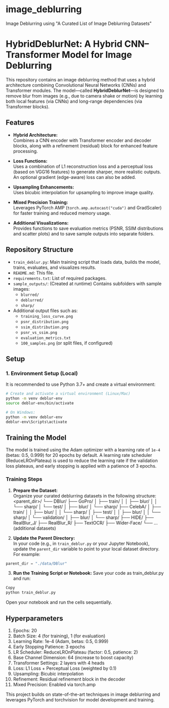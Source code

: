 # image_deblurring
Image Deblurring using "A Curated List of Image Deblurring Datasets"

# HybridDeblurNet: A Hybrid CNN–Transformer Model for Image Deblurring

This repository contains an image deblurring method that uses a hybrid architecture combining Convolutional Neural Networks (CNNs) and Transformer modules. The model—called **HybridDeblurNet**—is designed to remove blur from images (e.g., due to camera shake or motion) by learning both local features (via CNNs) and long-range dependencies (via Transformer blocks).

## Features

- **Hybrid Architecture:**  
  Combines a CNN encoder with Transformer encoder and decoder blocks, along with a refinement (residual) block for enhanced feature processing.

- **Loss Functions:**  
  Uses a combination of L1 reconstruction loss and a perceptual loss (based on VGG16 features) to generate sharper, more realistic outputs. An optional gradient (edge-aware) loss can also be added.

- **Upsampling Enhancements:**  
  Uses bicubic interpolation for upsampling to improve image quality.

- **Mixed Precision Training:**  
  Leverages PyTorch AMP (`torch.amp.autocast("cuda")` and GradScaler) for faster training and reduced memory usage.

- **Additional Visualizations:**  
  Provides functions to save evaluation metrics (PSNR, SSIM distributions and scatter plots) and to save sample outputs into separate folders.

## Repository Structure

- `train_deblur.py`: Main training script that loads data, builds the model, trains, evaluates, and visualizes results.
- `README.md`: This file.
- `requirements.txt`: List of required packages.
- `sample_outputs/`: (Created at runtime) Contains subfolders with sample images:
  - `blurred/`
  - `deblurred/`
  - `sharp/`
- Additional output files such as:
  - `training_loss_curve.png`
  - `psnr_distribution.png`
  - `ssim_distribution.png`
  - `psnr_vs_ssim.png`
  - `evaluation_metrics.txt`
  - `100_samples.png` (or split files, if configured)

## Setup

### 1. Environment Setup (Local)

It is recommended to use Python 3.7+ and create a virtual environment:

```bash
# Create and activate a virtual environment (Linux/Mac)
python -m venv deblur-env
source deblur-env/bin/activate

# On Windows:
python -m venv deblur-env
deblur-env\Scripts\activate
```

## Training the Model

The model is trained using the Adam optimizer with a learning rate of `1e-4` (betas: 0.5, 0.999) for 20 epochs by default. A learning rate scheduler (ReduceLROnPlateau) is used to reduce the learning rate if the validation loss plateaus, and early stopping is applied with a patience of 3 epochs.

### Training Steps

1. **Prepare the Dataset:**  
   Organize your curated deblurring datasets in the following structure:
<parent_dir>/
└── DBlur/
    ├── GoPro/
    │   ├── train/
    │   │   ├── blur/
    │   │   └── sharp/
    │   └── test/
    │       ├── blur/
    │       └── sharp/
    ├── CelebA/
    │   ├── train/
    │   │   ├── blur/
    │   │   └── sharp/
    │   ├── test/
    │   │   ├── blur/
    │   │   └── sharp/
    │   └── validation/
    │       ├── blur/
    │       └── sharp/
    ├── HIDE/
    ├── RealBlur_J/
    ├── RealBlur_R/
    ├── TextOCR/
    ├── Wider-Face/
    └── ... (additional datasets)


3. **Update the Parent Directory:**  
In your code (e.g., in `train_deblur.py` or your Jupyter Notebook), update the `parent_dir` variable to point to your local dataset directory. For example:
```python
parent_dir = "./data/DBlur"
```
3. **Run the Training Script or Notebook:**
Save your code as train_deblur.py and run:
```bash
Copy
python train_deblur.py
```
Open your notebook and run the cells sequentially.

## Hyperparameters
1. Epochs: 20
2. Batch Size: 4 (for training), 1 (for evaluation)
3. Learning Rate: 1e-4 (Adam, betas: 0.5, 0.999)
4. Early Stopping Patience: 3 epochs
5. LR Scheduler: ReduceLROnPlateau (factor: 0.5, patience: 2)
6. Base Channel Dimension: 64 (increase to boost capacity)
7. Transformer Settings: 2 layers with 4 heads
8. Loss: L1 Loss + Perceptual Loss (weighted by 0.1)
9. Upsampling: Bicubic interpolation
10. Refinement: Residual refinement block in the decoder
11. Mixed Precision: Enabled via torch.amp

This project builds on state-of-the-art techniques in image deblurring and leverages PyTorch and torchvision for model development and training.
